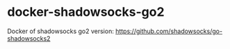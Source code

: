 # docker-shadowsocks-go2
Docker of shadowsocks go2 version: https://github.com/shadowsocks/go-shadowsocks2
